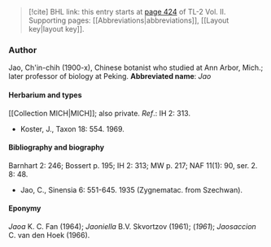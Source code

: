 > [!cite] BHL link: this entry starts at [page 424](https://www.biodiversitylibrary.org/page/33068666) of TL-2 Vol. II.
> Supporting pages: [[Abbreviations|abbreviations]], [[Layout key|layout key]].

### Author

Jao, Ch'in-chih (1900-x), Chinese botanist who studied at Ann Arbor, Mich.; later professor of biology at Peking. 
**Abbreviated name**: *Jao*

#### Herbarium and types

[[Collection MICH|MICH]]; also private.
*Ref*.: IH 2: 313.
- Koster, J., Taxon 18: 554. 1969.

#### Bibliography and biography

Barnhart 2: 246; Bossert p. 195; IH 2: 313; MW p. 217; NAF 11(1): 90, ser. 2. 8: 48.
- Jao, C., Sinensia 6: 551-645. 1935 (Zygnematac. from Szechwan).

#### Eponymy

*Jaoa* K. C. Fan (1964); *Jaoniella* B.V. Skvortzov (1961); (*1961*); *Jaosaccion* C. van den Hoek (1966).

